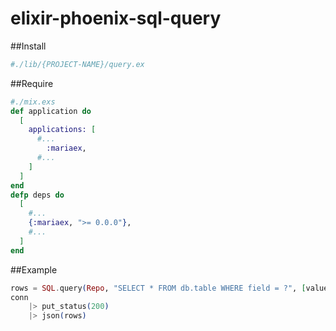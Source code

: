 # elixir-phoenix-sql-query
##Install
```sh
#./lib/{PROJECT-NAME}/query.ex
```
##Require
```elixir
#./mix.exs
def application do
  [
    applications: [
      #...
        :mariaex,
      #...
    ]
  ]
end
defp deps do
  [
    #...  
    {:mariaex, ">= 0.0.0"},
    #...  
  ]
end
```
##Example
```elixir
rows = SQL.query(Repo, "SELECT * FROM db.table WHERE field = ?", [value])
conn
	|> put_status(200)
	|> json(rows)
```
